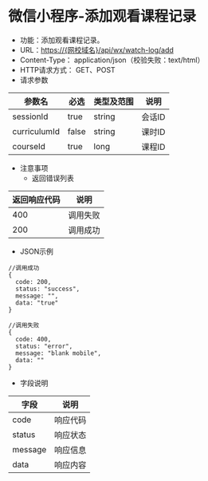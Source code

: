 # 微信小程序-添加观看课程记录

* 功能：添加观看课程记录。
* URL：[https://{网校域名}/api/wx/watch-log/add](https://{网校域名}/api/wx/watch-log/add)
* Content-Type： application/json（校验失败：text/html）
* HTTP请求方式： GET、POST
* 请求参数

| 参数名 | 必选 | 类型及范围 | 说明 |
| --- | --- | --- | --- |
| sessionId | true | string | 会话ID |
| curriculumId | false | string | 课时ID |
| courseId | true | long | 课程ID |

* 注意事项
  * 返回错误列表

| 返回响应代码 | 说明 |
| --- | --- |
| 400 | 调用失败 |
| 200 | 调用成功 |

* JSON示例

```
//调用成功
{
  code: 200,
  status: "success",
  message: "",
  data: "true"
}

```
```
//调用失败
{
  code: 400,
  status: "error",
  message: "blank mobile",
  data: ""
}
```

* 字段说明

| 字段 | 说明 |
| --- | --- |
| code | 响应代码 |
| status | 响应状态 |
| message | 响应信息 |
| data | 响应内容 |

